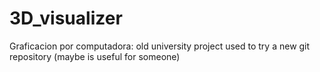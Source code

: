 3D_visualizer
=============

Graficacion por computadora: old university project used to try a new git repository (maybe is useful for someone)
